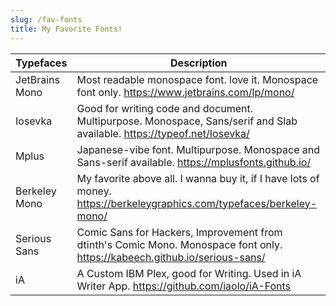 ```yaml
---
slug: /fav-fonts
title: My Favorite Fonts!
---
```


| Typefaces | Description |
|-----------|-------------|
| JetBrains Mono | Most readable monospace font. love it. Monospace font only. https://www.jetbrains.com/lp/mono/ |
| Iosevka | Good for writing code and document. Multipurpose. Monospace, Sans/serif and Slab available. https://typeof.net/Iosevka/ |
| Mplus | Japanese-vibe font. Multipurpose. Monospace and Sans-serif available. https://mplusfonts.github.io/ |
| Berkeley Mono | My favorite above all. I wanna buy it, if I have lots of money. https://berkeleygraphics.com/typefaces/berkeley-mono/ |
| Serious Sans | Comic Sans for Hackers, Improvement from dtinth's Comic Mono. Monospace font only. https://kabeech.github.io/serious-sans/ |
| iA | A Custom IBM Plex, good for Writing. Used in iA Writer App. https://github.com/iaolo/iA-Fonts |
